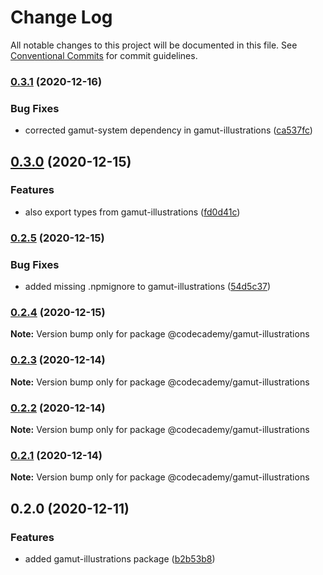 # Change Log

All notable changes to this project will be documented in this file.
See [Conventional Commits](https://conventionalcommits.org) for commit guidelines.

### [0.3.1](https://github.com/Codecademy/client-modules/compare/@codecademy/gamut-illustrations@0.3.0...@codecademy/gamut-illustrations@0.3.1) (2020-12-16)


### Bug Fixes

* corrected gamut-system dependency in gamut-illustrations ([ca537fc](https://github.com/Codecademy/client-modules/commit/ca537fcb58fdc33ae72f1dc3716c0596f5ecc634))



## [0.3.0](https://github.com/Codecademy/client-modules/compare/@codecademy/gamut-illustrations@0.2.5...@codecademy/gamut-illustrations@0.3.0) (2020-12-15)


### Features

* also export types from gamut-illustrations ([fd0d41c](https://github.com/Codecademy/client-modules/commit/fd0d41ca5080db4a7aad6df1712391f2ef233b78))



### [0.2.5](https://github.com/Codecademy/client-modules/compare/@codecademy/gamut-illustrations@0.2.4...@codecademy/gamut-illustrations@0.2.5) (2020-12-15)


### Bug Fixes

* added missing .npmignore to gamut-illustrations ([54d5c37](https://github.com/Codecademy/client-modules/commit/54d5c37821fb0392e4f572aca24dd9d04a02abcd))



### [0.2.4](https://github.com/Codecademy/client-modules/compare/@codecademy/gamut-illustrations@0.2.3...@codecademy/gamut-illustrations@0.2.4) (2020-12-15)

**Note:** Version bump only for package @codecademy/gamut-illustrations





### [0.2.3](https://github.com/Codecademy/client-modules/compare/@codecademy/gamut-illustrations@0.2.2...@codecademy/gamut-illustrations@0.2.3) (2020-12-14)

**Note:** Version bump only for package @codecademy/gamut-illustrations





### [0.2.2](https://github.com/Codecademy/client-modules/compare/@codecademy/gamut-illustrations@0.2.1...@codecademy/gamut-illustrations@0.2.2) (2020-12-14)

**Note:** Version bump only for package @codecademy/gamut-illustrations





### [0.2.1](https://github.com/Codecademy/client-modules/compare/@codecademy/gamut-illustrations@0.2.0...@codecademy/gamut-illustrations@0.2.1) (2020-12-14)

**Note:** Version bump only for package @codecademy/gamut-illustrations





## 0.2.0 (2020-12-11)


### Features

* added gamut-illustrations package ([b2b53b8](https://github.com/Codecademy/client-modules/commit/b2b53b83d5db00f4c358bb91ca27c6593c0b2708))
